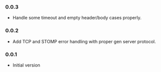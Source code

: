 ### 0.0.3
* Handle some timeout and empty header/body cases properly.

### 0.0.2
* Add TCP and STOMP error handling with proper gen server protocol.

### 0.0.1
* Initial version
